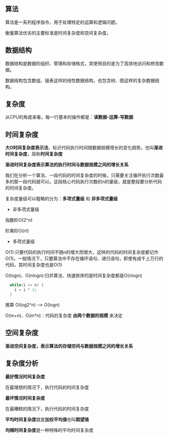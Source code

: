## 算法
算法是一系列程序指令，用于处理特定的运算和逻辑问题。

衡量算法优劣的主要标准是时间复杂度和空间复杂度。

## 数据结构
数据结构是数据的组织、管理和存储格式，其使用目的是为了高效地访问和修改数据。

数据结构包含数组、链表这样的线性数据结构，也包含树、图这样的复杂数据结构。


## 复杂度
从CPU的角度来看，每一行基本的操作都是：**读数据-运算-写数据**


## 时间复杂度
**大O时间复杂度表示法**，标识代码执行时间随数据规模增长的变化趋势，也叫**渐进时间复杂度**，简称**时间复杂度**

**渐进时间复杂度表示算法的执行时间与数据规模之间的增长关系**

我们在分析一个算法、一段代码的时间复杂度的时候，只需要关注循环执行次数最多的那一段代码就可以。这段核心代码执行次数的n的量级，就是整段要分析代码的时间复杂度。

复杂度量级可以粗略的分为：**多项式量级** 和 **非多项式量级**

- 非多项式量级

指数阶O(2^n)

阶乘阶O(n!)

- 多项式量级

O(1):只要代码的执行时间不随n的增大而增大，这样的代码的时间复杂度都记作O(1)。一般情况下，只要算法中不存在循环语句、递归语句，即使有成千上万行的代码，其时间复杂度也是O(1)

O(logn)、O(nlogn):归并算法、快速排序的是时间复杂度都是O(nlogn)
```java
  while(i <= n) {
    i = i * 2;
  }
```
推算
O(log2^n) --> O(logn)

O(m+n)、O(m*n)：代码的复杂度 **由两个数据的规模** 来决定


## 空间复杂度

**渐进空间复杂度，表示算法的存储空间与数据规模之间的增长关系**

## 复杂度分析
**最好情况时间复杂度**

在最理想的情况下，执行代码的时间复杂度

**最坏情况时间复杂度**

在最糟糕的情况下，执行代码的时间复杂度

**平均时间复杂度**就是**加权平均值**也叫**期望值**

**均摊时间复杂度**是一种特殊的平均时间复杂度

